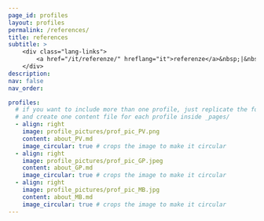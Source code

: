 ```yaml
---
page_id: profiles
layout: profiles
permalink: /references/
title: references
subtitle: >
    <div class="lang-links">
        <a href="/it/referenze/" hreflang="it">referenze</a>&nbsp;|&nbsp;<a href="/es/referencia/" hreflang="es">referencia</a>
    </div>
description:
nav: false
nav_order:

profiles:
  # if you want to include more than one profile, just replicate the following block
  # and create one content file for each profile inside _pages/
  - align: right
    image: profile_pictures/prof_pic_PV.png
    content: about_PV.md
    image_circular: true # crops the image to make it circular
  - align: right
    image: profile_pictures/prof_pic_GP.jpeg
    content: about_GP.md
    image_circular: true # crops the image to make it circular
  - align: right
    image: profile_pictures/prof_pic_MB.jpg
    content: about_MB.md
    image_circular: true # crops the image to make it circular
---
```

